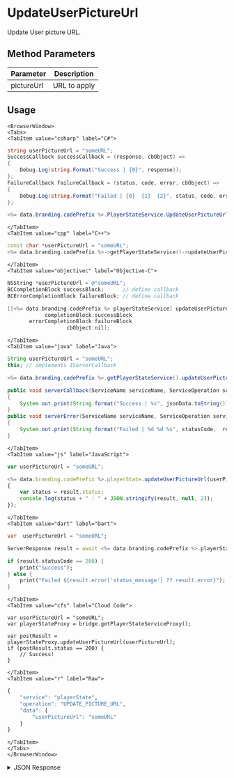 # UpdateUserPictureUrl

Update User picture URL.

<PartialServop service_name="playerState" operation_name="UPDATE_PICTURE_URL" />

## Method Parameters
Parameter | Description
--------- | -----------
pictureUrl | URL to apply

## Usage

```mdx-code-block
<BrowserWindow>
<Tabs>
<TabItem value="csharp" label="C#">
```

```csharp
string userPictureUrl = "someURL";
SuccessCallback successCallback = (response, cbObject) =>
{
    Debug.Log(string.Format("Success | {0}", response));
};
FailureCallback failureCallback = (status, code, error, cbObject) =>
{
    Debug.Log(string.Format("Failed | {0}  {1}  {2}", status, code, error));
};

<%= data.branding.codePrefix %>.PlayerStateService.UpdateUserPictureUrl(userPictureUrl, successCallback, failureCallback);
```

```mdx-code-block
</TabItem>
<TabItem value="cpp" label="C++">
```

```cpp
const char *userPictureUrl = "someURL";
<%= data.branding.codePrefix %>->getPlayerStateService()->updateUserPictureUrl(userPictureUrl, this);
```

```mdx-code-block
</TabItem>
<TabItem value="objectivec" label="Objective-C">
```

```objectivec
NSString *userPictureUrl = @"someURL";
BCCompletionBlock successBlock;      // define callback
BCErrorCompletionBlock failureBlock; // define callback

[[<%= data.branding.codePrefix %> playerStateService] updateUserPictureUrl:userPictureUrl
            completionBlock:successBlock
       errorCompletionBlock:failureBlock
                   cbObject:nil];
```

```mdx-code-block
</TabItem>
<TabItem value="java" label="Java">
```

```java
String userPictureUrl = "someURL";
this; // implements IServerCallback

<%= data.branding.codePrefix %>.getPlayerStateService().updateUserPictureUrl(userPictureUrl, this);

public void serverCallback(ServiceName serviceName, ServiceOperation serviceOperation, JSONObject jsonData)
{
    System.out.print(String.format("Success | %s", jsonData.toString()));
}
public void serverError(ServiceName serviceName, ServiceOperation serviceOperation, int statusCode, int reasonCode, String jsonError)
{
    System.out.print(String.format("Failed | %d %d %s", statusCode,  reasonCode, jsonError.toString()));
}
```

```mdx-code-block
</TabItem>
<TabItem value="js" label="JavaScript">
```

```javascript
var userPictureUrl = "someURL";

<%= data.branding.codePrefix %>.playerState.updateUserPictureUrl(userPictureUrl, result =>
{
	var status = result.status;
	console.log(status + " : " + JSON.stringify(result, null, 2));
});
```

```mdx-code-block
</TabItem>
<TabItem value="dart" label="Dart">
```

```dart
var  userPictureUrl = "someURL";

ServerResponse result = await <%= data.branding.codePrefix %>.playerStateService.updateUserPictureUrl(userPictureUrl:userPictureUrl);

if (result.statusCode == 200) {
    print("Success");
} else {
    print("Failed ${result.error['status_message'] ?? result.error}");
}
```

```mdx-code-block
</TabItem>
<TabItem value="cfs" label="Cloud Code">
```

```cfscript
var userPictureUrl = "someURL";
var playerStateProxy = bridge.getPlayerStateServiceProxy();

var postResult = playerStateProxy.updateUserPictureUrl(userPictureUrl);
if (postResult.status == 200) {
    // Success!
}
```

```mdx-code-block
</TabItem>
<TabItem value="r" label="Raw">
```

```r
{
	"service": "playerState",
	"operation": "UPDATE_PICTURE_URL",
	"data": {
		"userPictureUrl": "someURL"
	}
}
```

```mdx-code-block
</TabItem>
</Tabs>
</BrowserWindow>
```

<details>
<summary>JSON Response</summary>

```json
{
    "status": 200,
    "data": {
        "playerPictureUrl": "https://some.domain.com/mypicture.jpg"
    }
}
```
</details>

